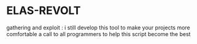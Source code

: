 # ELAS-REVOLT
gathering and exploit :
 i still develop this tool to make your projects more comfortable
 a call to all programmers to help this script become the best 

